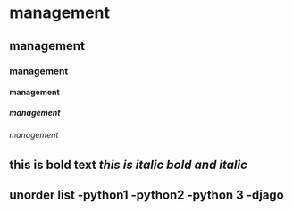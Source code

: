 # management
## management
### management
#### management
##### management
###### management
**this is bold text**
*this is italic*
***bold and italic***
--------------------------------
unorder list
-python1
 -python2
    -python 3
 -djago 
--------------------------

